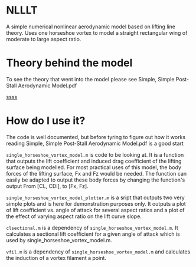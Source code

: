 # NLLLT
A simple numerical nonlinear aerodynamic model based on lifting line theory. Uses one horseshoe vortex to model a straight rectangular wing of moderate to large aspect ratio.


# Theory behind the model
To see the theory that went into the model please see Simple, Simple Post-Stall Aerodynamic Model.pdf

[ssss](https://github.com/DeclanClifford/NLLLT/blob/master/Theory/Simple%2C%20Simple%20Post-Stall%20Aerodynamic%20Model.pdf)

# How do I use it?

The code is well documented, but before tyring to figure out how it works reading Simple, Simple Post-Stall Aerodynamic Model.pdf is a good start

`single_horseshoe_vortex_model.m` is code to be looking at. It is a function that outputs the lift coefficient and induced drag coefficient of the lifting surface being modelled. For most practical uses of this model, the body forces of the lifting surface, Fx and Fz would be needed. The function can easily be adapted to output these body forces by changing the function's output From [CL, CDi], to [Fx, Fz]. 

`single_horseshoe_vortex_model_plotter.m` is a sript that outputs two very simple plots and is here for demonstration purposes only. It outputs a plot of lift coefficient vs. angle of attack for several aspect ratios and a plot of the effect of varying aspect ratio on the lift curve slope.

`clsectional.m` is a dependency of `single_horseshoe_vortex_model.m`. It calculates a sectional lift coefficient for a given angle of attack which is used by single_horseshoe_vortex_model.m.

`vfil.m` is a dependency of `single_horseshoe_vortex_model.m` and calculates the induction of a vortex filament a point. 
